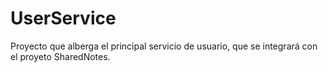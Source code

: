 # UserService
Proyecto que alberga el principal servicio de usuario, que se integrará con el proyeto SharedNotes.
